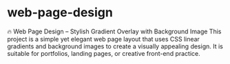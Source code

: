 # web-page-design
🔥 Web Page Design – Stylish Gradient Overlay with Background Image  This project is a simple yet elegant web page layout that uses CSS linear gradients and background images to create a visually appealing design. It is suitable for portfolios, landing pages, or creative front-end practice. 

